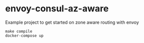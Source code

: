 # envoy-consul-az-aware
Example project to get started on zone aware routing with envoy 

```
make compile
docker-compose up
```
